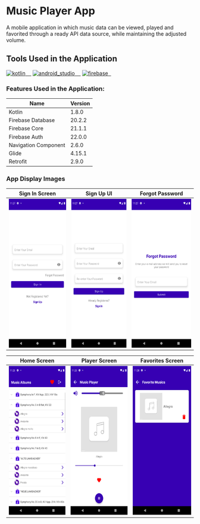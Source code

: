 # Music Player App
A mobile application in which music data can be viewed, played and favorited through a ready API data source, while maintaining the adjusted volume.

## Tools Used in the Application

<a href="https://kotlinlang.org/" rel="nofollow"><img alt="kotlin" src="https://upload.wikimedia.org/wikipedia/commons/7/74/Kotlin_Icon.png" width="40" style="max-width: 100%;">&nbsp;&nbsp;&nbsp;&nbsp;</a>
<a href="https://developer.android.com/studio" rel="nofollow"><img alt="android_studio" src="https://github.com/yyigityesiladaa/yyigityesiladaa/blob/main/database_and_tool_icons/android_studio.svg" width="40" style="max-width: 100%;">&nbsp;&nbsp;&nbsp;&nbsp;</a>
<a href="https://firebase.google.com/" target="_blank" rel="noreferrer"> <img src="https://www.vectorlogo.zone/logos/firebase/firebase-icon.svg" alt="firebase" width="40" height="40"/>&nbsp;&nbsp;</a>

### Features Used in the Application:
                    
Name  | Version
------------- | -------------
Kotlin | 1.8.0
Firebase Database | 20.2.2
Firebase Core | 21.1.1
Firebase Auth | 22.0.0
Navigation Component | 2.6.0
Glide | 4.15.1
Retrofit | 2.9.0
</p>

### App Display Images

Sign In Screen  | Sign Up UI | Forgot Password
------------- | ------------- | -------------
<a><img src="https://github.com/yigityesiladaa/android_music_player_app/blob/master/app_images/sign_in.png" width="200" height="400" /></a> | <a><img src="https://github.com/yigityesiladaa/android_music_player_app/blob/master/app_images/sign_up.png" width="200" height="400" /></a> | <a><img src="https://github.com/yigityesiladaa/android_music_player_app/blob/master/app_images/forgot_password.png" width="200" height="400" /></a>

Home Screen  | Player Screen | Favorites Screen
------------- | ------------- | -------------
<a><img src="https://github.com/yigityesiladaa/android_music_player_app/blob/master/app_images/home.png" width="200" height="400" /></a> | <a><img src="https://github.com/yigityesiladaa/android_music_player_app/blob/master/app_images/player.png" width="200" height="400" /></a> | <a><img src="https://github.com/yigityesiladaa/android_music_player_app/blob/master/app_images/favorites.png" width="200" height="400" /></a>

